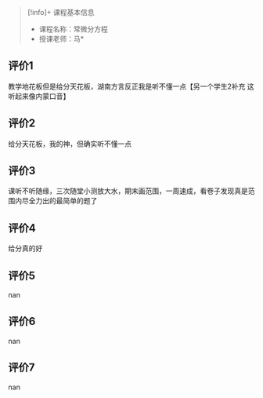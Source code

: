 >[!info]+ 课程基本信息
>
> - 课程名称：常微分方程
> - 授课老师：马*

## 评价1

教学地花板但是给分天花板，湖南方言反正我是听不懂一点【另一个学生2补充 这听起来像内蒙口音】
## 评价2

给分天花板，我的神，但确实听不懂一点
## 评价3

课听不听随缘，三次随堂小测放大水，期末画范围，一周速成，看卷子发现真是范围内尽全力出的最简单的题了
## 评价4

给分真的好
## 评价5

nan
## 评价6

nan
## 评价7

nan
